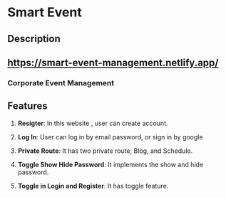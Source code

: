 # Smart Event

## Description

## https://smart-event-management.netlify.app/
### Corporate Event Management

## Features

1. **Resigter**: In this website , user can create account.

2. **Log In**: User can log in by email password, or sign in by google

3. **Private Route**: It has two private route, Blog, and Schedule.

4. **Toggle Show Hide Password**: It implements the show and hide password.

5. **Toggle in Login and Register**: It has toggle feature.
